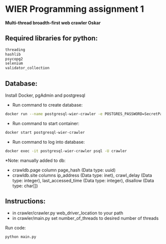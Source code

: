 # WIER Programming assignment 1
**Multi-thread broadth-first web crawler Oskar**



## Required libraries for python:
```sh
threading
hashlib
psycopg2
selenium
validator_collection
```



## Database:

Install Docker, pgAdmin and postgresql

- Run command to create database:
```sh
docker run --name postgresql-wier-crawler -e POSTGRES_PASSWORD=SecretPassword -e POSTGRES_USER=crawler -v $PWD/pgdata:/var/lib/postgresql/data -v $PWD/init-scripts:/docker-entrypoint-initdb.d -p 5432:5432 -d postgres:12.2
```
- Run command to start container:
```sh
docker start postgresql-wier-crawler
```
- Run command to log into database:
```sh
docker exec -it postgresql-wier-crawler psql -U crawler
```

*Note: manually added to db:
- crawldb.page column page_hash (Data type: uuid)
- crawldb.site columns ip_address (Data type: inet), crawl_delay (Data type: integer), last_accessed_time (Data type: integer), disallow (Data type: char[])



## Instructions:

- in crawler/crawler.py web_driver_location to your path
- in crawler/main.py set number_of_threads to desired number of threads

Run code:
```sh
python main.py
```


